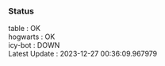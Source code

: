 ### Status


table : OK  
hogwarts : OK  
icy-bot : DOWN  
Latest Update : 2023-12-27 00:36:09.967979
